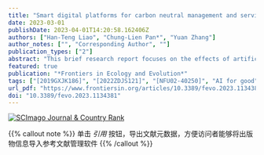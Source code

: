 ```yaml
---
title: "Smart digital platforms for carbon neutral management and services: Business models based on ITU standards for green digital transformation"
date: 2023-03-01
publishDate: 2023-04-01T14:20:58.162406Z
authors: ["Han-Teng Liao", "Chung-Lien Pan*", "Yuan Zhang"]
author_notes: ["", "Corresponding Author", ""]
publication_types: ["2"]
abstract: "This brief research report focuses on the effects of artificial intelligence (AI) on the environment, by analyzing the latest documents issued by major standard organizations such as the International Telecommunication Union (ITU) and the Internet Society of China (ISC). By outlining the latest developments into a platform canvas for carbon neutrality management and services, this report identifies the potential of “AI of the environment” (i.e., the material composition and environmental impact of AI itself) and “AI for the environment” (i.e., the purposeful use of smart applications to benefit the environment). The role of AI is contextualized in the digital platform design for the provision of services on carbon emission data, which serves as the material foundation for smart services facing both the producers and the consumers of such information. Contributing to the design of business models that enable open innovations, this report discusses the emission impact reduction mechanisms that can optimize, substitute, induce, manage, and facilitate processes and services, indicating the potential of AI-enabled smart services such as forecasting, planning, and recommendation systems. Despite the limited disciplinary considerations and detailed discussions on specific AI technologies, this report provides a simple, practical, and flexible technology roadmap that can be used as a guide for researchers and practitioners to refine their operations and designs and to follow best practices. This report succinctly visualizes key elements of digital platforms of/for GHG emission reduction and their enabling mechanisms, serving as an AI technology roadmap for future research and innovation in the field."
featured: true
publication: "*Frontiers in Ecology and Evolution*"
tags: ["[2019GXJK186]", "[2022ZDJS121]", "[NFU02-40250]", "AI for good", "carbon neutrality", "digital economy", "digital platform", "information systems", "open collaboration", "socio-technical transition", "systems innovation"]
url_pdf: "https://www.frontiersin.org/articles/10.3389/fevo.2023.1134381/pdf"
doi: "10.3389/fevo.2023.1134381"
---
```



<a href="https://www.scimagojr.com/journalsearch.php?q=21100834704&amp;tip=sid&amp;exact=no" title="SCImago Journal &amp; Country Rank"><img border="0" src="https://www.scimagojr.com/journal_img.php?id=21100834704" alt="SCImago Journal &amp; Country Rank"  /></a>


{{% callout note %}}
单击 _引用_ 按钮，导出文献元数据，方便访问者能够将出版物信息导入参考文献管理软件
{{% /callout %}}


